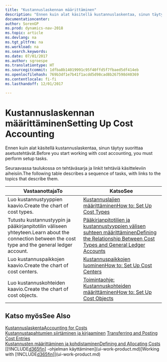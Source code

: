 ```yaml
---
title: "Kustannuslaskennan määrittäminen"
description: "Ennen kuin alat käsitellä kustannuslaskentaa, sinun täytyy suorittaa asetustehtävät."
documentationcenter: 
author: SorenGP
ms.prod: dynamics-nav-2018
ms.topic: article
ms.devlang: na
ms.tgt_pltfrm: na
ms.workload: na
ms.search.keywords: 
ms.date: 07/01/2017
ms.author: sgroespe
ms.translationtype: HT
ms.sourcegitcommit: 1dfba8b14019991c95f40ffd5f7fbaed5df414eb
ms.openlocfilehash: 769b3df1e7b41f1acdd5d98cad8b267598d40369
ms.contentlocale: fi-fi
ms.lasthandoff: 12/01/2017

---
```

# <a name="setting-up-cost-accounting"></a><span data-ttu-id="3d2cd-103">Kustannuslaskennan määrittäminen</span><span class="sxs-lookup"><span data-stu-id="3d2cd-103">Setting Up Cost Accounting</span></span>
<span data-ttu-id="3d2cd-104">Ennen kuin alat käsitellä kustannuslaskentaa, sinun täytyy suorittaa asetustehtävät.</span><span class="sxs-lookup"><span data-stu-id="3d2cd-104">Before you start working with cost accounting, you must perform setup tasks.</span></span>  

 <span data-ttu-id="3d2cd-105">Seuraavassa taulukossa on tehtäväsarja ja linkit tehtäviä käsitteleviin aiheisiin.</span><span class="sxs-lookup"><span data-stu-id="3d2cd-105">The following table describes a sequence of tasks, with links to the topics that describe them.</span></span>

|<span data-ttu-id="3d2cd-106">Vastaanottaja</span><span class="sxs-lookup"><span data-stu-id="3d2cd-106">To</span></span>|<span data-ttu-id="3d2cd-107">Katso</span><span class="sxs-lookup"><span data-stu-id="3d2cd-107">See</span></span>|  
|--------|---------|  
|<span data-ttu-id="3d2cd-108">Luo kustannustyyppien kaavio.</span><span class="sxs-lookup"><span data-stu-id="3d2cd-108">Create the chart of cost types.</span></span>|[<span data-ttu-id="3d2cd-109">Kustannuslajien määrittäminen</span><span class="sxs-lookup"><span data-stu-id="3d2cd-109">How to: Set Up Cost Types</span></span>](finance-how-to-set-up-cost-types.md)|  
|<span data-ttu-id="3d2cd-110">Tutustu kustannustyypin ja pääkirjanpitotilin väliseen yhteyteen.</span><span class="sxs-lookup"><span data-stu-id="3d2cd-110">Learn about the connection between the cost type and the general ledger account.</span></span>|[<span data-ttu-id="3d2cd-111">Pääkirjanpitotilien ja kustannustyyppien välisen suhteen määrittäminen</span><span class="sxs-lookup"><span data-stu-id="3d2cd-111">Defining the Relationship Between Cost Types and General Ledger Accounts</span></span>](finance-defining-the-relationship-between-cost-types-and-general-ledger-accounts.md)|  
|<span data-ttu-id="3d2cd-112">Luo kustannuspaikkojen kaavio.</span><span class="sxs-lookup"><span data-stu-id="3d2cd-112">Create the chart of cost centers.</span></span>|[<span data-ttu-id="3d2cd-113">Kustannuspaikkojen luominen</span><span class="sxs-lookup"><span data-stu-id="3d2cd-113">How to: Set Up Cost Centers</span></span>](finance-how-to-set-up-cost-centers.md)|  
|<span data-ttu-id="3d2cd-114">Luo kustannuskohteiden kaavio.</span><span class="sxs-lookup"><span data-stu-id="3d2cd-114">Create the chart of cost objects.</span></span>|[<span data-ttu-id="3d2cd-115">Toimintaohje: Kustannuskohteiden määrittäminen</span><span class="sxs-lookup"><span data-stu-id="3d2cd-115">How to: Set Up Cost Objects</span></span>](finance-how-to-set-up-cost-objects.md)|  

## <a name="see-also"></a><span data-ttu-id="3d2cd-116">Katso myös</span><span class="sxs-lookup"><span data-stu-id="3d2cd-116">See Also</span></span>  
[<span data-ttu-id="3d2cd-117">Kustannuslaskenta</span><span class="sxs-lookup"><span data-stu-id="3d2cd-117">Accounting for Costs</span></span>](finance-manage-cost-accounting.md)  
<span data-ttu-id="3d2cd-118">[Kustannustapahtumien siirtäminen ja kirjaaminen](finance-transfer-and-post-cost-entries.md) </span><span class="sxs-lookup"><span data-stu-id="3d2cd-118">[Transferring and Posting Cost Entries](finance-transfer-and-post-cost-entries.md) </span></span>  
[<span data-ttu-id="3d2cd-119">Kustannusten määrittäminen ja kohdistaminen</span><span class="sxs-lookup"><span data-stu-id="3d2cd-119">Defining and Allocating Costs</span></span>](finance-define-and-allocate-costs.md)  
<span data-ttu-id="3d2cd-120">[[!INCLUDE[d365fin](includes/d365fin_md.md)] -ohjelman käyttäminen](ui-work-product.md)</span><span class="sxs-lookup"><span data-stu-id="3d2cd-120">[Working with [!INCLUDE[d365fin](includes/d365fin_md.md)]](ui-work-product.md)</span></span>

